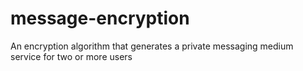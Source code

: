# message-encryption
An encryption algorithm that generates a private messaging medium service for two or more users
